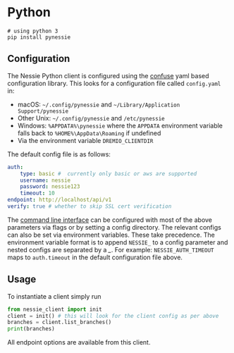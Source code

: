 # Python

```
# using python 3
pip install pynessie
``` 

## Configuration

The Nessie Python client is configured using the [confuse](https://github.com/beetbox/confuse) yaml based configuration
library. This looks for a configuration file called `config.yaml` in:

* macOS: `~/.config/pynessie` and `~/Library/Application Support/pynessie`
* Other Unix: `~/.config/pynessie` and `/etc/pynessie`
* Windows: `%APPDATA%\pynessie` where the `APPDATA` environment variable falls
  back to `%HOME%\AppData\Roaming` if undefined
* Via the environment variable `DREMIO_CLIENTDIR`

The default config file is as follows:

``` yaml
auth:
    type: basic #  currently only basic or aws are supported
    username: nessie
    password: nessie123
    timeout: 10
endpoint: http://localhost/api/v1
verify: true # whether to skip SSL cert verification
```

The [command line interface](../tools/cli.md) can be configured with most of the above parameters via flags or by setting
a config directory. The relevant configs can also be set via environment variables. These take precedence. The
environment variable format is to append `NESSIE_` to a config parameter and nested configs are separated by a *_*. For
example: `NESSIE_AUTH_TIMEOUT` maps to `auth.timeout` in the default configuration file above.


## Usage

To instantiate a client simply run

``` python
from nessie_client import init
client = init() # this will look for the client config as per above
branches = client.list_branches()
print(branches)
```

All endpoint options are available from this client.
